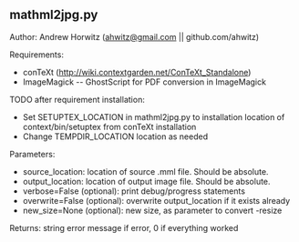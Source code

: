 ## mathml2jpg.py
Author: Andrew Horwitz (ahwitz@gmail.com || github.com/ahwitz)

Requirements:
- conTeXt (http://wiki.contextgarden.net/ConTeXt_Standalone)
- ImageMagick
-- GhostScript for PDF conversion in ImageMagick

TODO after requirement installation:
- Set SETUPTEX_LOCATION in mathml2jpg.py to installation location of context/bin/setuptex from conTeXt installation
- Change TEMPDIR_LOCATION location as needed

Parameters:
- source_location: location of source .mml file. Should be absolute.
- output_location: location of output image file. Should be absolute.
- verbose=False (optional): print debug/progress statements
- overwrite=False (optional): overwrite output_location if it exists already
- new_size=None (optional): new size, as parameter to convert -resize

Returns: string error message if error, 0 if everything worked
